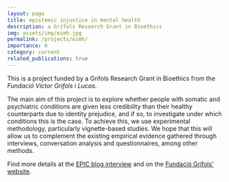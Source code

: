 ```yaml
---
layout: page
title: epistemic injustice in mental health
description: a Grífols Research Grant in Bioethics
img: assets/img/eimh.jpg
permalink: /projects/eimh/
importance: 6
category: current
related_publications: true
---
```


This is a project funded by a Grífols Research Grant in Bioethics from the _Fundació Víctor Grífols i Lucas_.

The main aim of this project is to explore whether people with somatic and psychiatric conditions are given less credibility than their healthy counterparts due to identity prejudice, and if so, to investigate under which conditions this is the case. To achieve this, we use experimental methodology, particularly vignette-based studies. We hope that this will allow us to complement the existing empirical evidence gathered through interviews, conversation analysis and questionnaires, among other methods.

Find more details at the [EPIC blog interview](https://epistemicinjusticeinhealthcareproject.blogspot.com/2024/02/credibility-attributions-in-healthcare.html) and on the [Fundació Grífols' website](https://www.fundaciogrifols.org/en/-/las-bases-cognitivas-de-la-injusticia-epist%c3%a9mica-en-la-atenci%c3%b3n-sanitaria).
